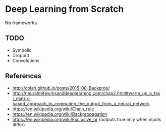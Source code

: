 # Deep Learning from Scratch

No frameworks.

## TODO

- Symbolic
- Dropout
- Convolutions

## References

- http://colah.github.io/posts/2015-08-Backprop/
- http://neuralnetworksanddeeplearning.com/chap2.html#warm_up_a_fast_matrix-based_approach_to_computing_the_output_from_a_neural_network
- https://en.wikipedia.org/wiki/Chain_rule
- https://en.wikipedia.org/wiki/Backpropagation
- https://en.wikipedia.org/wiki/Exclusive_or (outputs true only when inputs differ)
